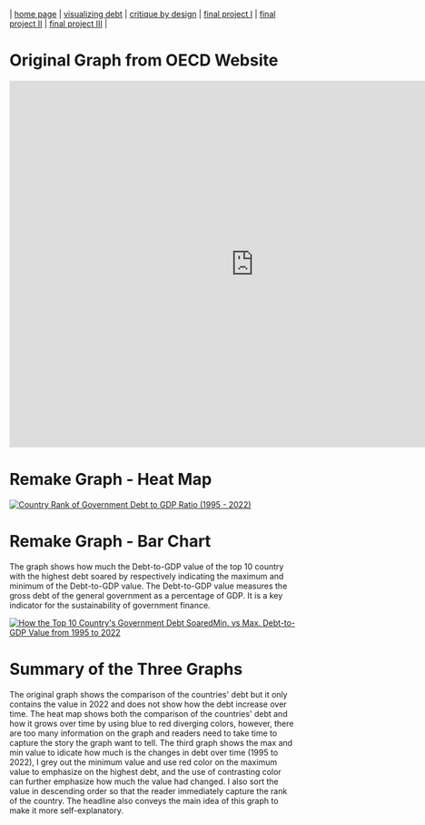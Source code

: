 | [home page](https://tinazhang1219.github.io/Tina-Zhang-Portfolio/) | [visualizing debt](visualizing-government-debt.md) | [critique by design](critique-by-design) | [final project I](final-project-part-one) | [final project II](final-project-part-two) | [final project III](final-project-part-three) |

# Original Graph from OECD Website
<iframe src="https://data.oecd.org/chart/7krb" width="860" height="645" style="border: 0" mozallowfullscreen="true" webkitallowfullscreen="true" allowfullscreen="true"><a href="https://data.oecd.org/chart/7krb" target="_blank">OECD Chart: General government debt, Total, % of GDP, Annual, 2022</a></iframe>

# Remake Graph - Heat Map
<div class='tableauPlaceholder' id='viz1706590535942' style='position: relative'><noscript><a href='#'><img alt='Country Rank of Government Debt to GDP Ratio (1995 - 2022) ' src='https:&#47;&#47;public.tableau.com&#47;static&#47;images&#47;Go&#47;GovDebt1&#47;GovDebt1&#47;1_rss.png' style='border: none' /></a></noscript><object class='tableauViz'  style='display:none;'><param name='host_url' value='https%3A%2F%2Fpublic.tableau.com%2F' /> <param name='embed_code_version' value='3' /> <param name='site_root' value='' /><param name='name' value='GovDebt1&#47;GovDebt1' /><param name='tabs' value='no' /><param name='toolbar' value='yes' /><param name='static_image' value='https:&#47;&#47;public.tableau.com&#47;static&#47;images&#47;Go&#47;GovDebt1&#47;GovDebt1&#47;1.png' /> <param name='animate_transition' value='yes' /><param name='display_static_image' value='yes' /><param name='display_spinner' value='yes' /><param name='display_overlay' value='yes' /><param name='display_count' value='yes' /><param name='language' value='en-US' /><param name='filter' value='publish=yes' /></object></div>                
<script type='text/javascript'>                    
  var divElement = document.getElementById('viz1706590535942');                    
  var vizElement = divElement.getElementsByTagName('object')[0];                    
  vizElement.style.width='100%';vizElement.style.height=(divElement.offsetWidth*0.75)+'px';                    
  var scriptElement = document.createElement('script');                    
  scriptElement.src = 'https://public.tableau.com/javascripts/api/viz_v1.js';                    
  vizElement.parentNode.insertBefore(scriptElement, vizElement);                
</script>

# Remake Graph - Bar Chart
The graph shows how much the Debt-to-GDP value of the top 10 country with the highest debt soared by respectively indicating the maximum and minimum of the Debt-to-GDP value. The Debt-to-GDP value measures the gross debt of the general government as a percentage of GDP. It is a key indicator for the sustainability of government finance.

<div class='tableauPlaceholder' id='viz1706590585161' style='position: relative'><noscript><a href='#'><img alt='How the Top 10 Country&#39;s Government Debt SoaredMin. vs Max. Debt-to-GDP Value from 1995 to 2022 ' src='https:&#47;&#47;public.tableau.com&#47;static&#47;images&#47;Go&#47;GovDebt2&#47;GovDebt2&#47;1_rss.png' style='border: none' /></a></noscript><object class='tableauViz'  style='display:none;'><param name='host_url' value='https%3A%2F%2Fpublic.tableau.com%2F' /> <param name='embed_code_version' value='3' /> <param name='site_root' value='' /><param name='name' value='GovDebt2&#47;GovDebt2' /><param name='tabs' value='no' /><param name='toolbar' value='yes' /><param name='static_image' value='https:&#47;&#47;public.tableau.com&#47;static&#47;images&#47;Go&#47;GovDebt2&#47;GovDebt2&#47;1.png' /> <param name='animate_transition' value='yes' /><param name='display_static_image' value='yes' /><param name='display_spinner' value='yes' /><param name='display_overlay' value='yes' /><param name='display_count' value='yes' /><param name='language' value='en-US' /><param name='filter' value='publish=yes' /></object></div>                
<script type='text/javascript'>                    
  var divElement = document.getElementById('viz1706590585161');                    
  var vizElement = divElement.getElementsByTagName('object')[0];                    
  vizElement.style.width='100%';vizElement.style.height=(divElement.offsetWidth*0.75)+'px';                    
  var scriptElement = document.createElement('script');                    
  scriptElement.src = 'https://public.tableau.com/javascripts/api/viz_v1.js';                    
  vizElement.parentNode.insertBefore(scriptElement, vizElement);                
</script>

# Summary of the Three Graphs
The original graph shows the comparison of the countries' debt but it only contains the value in 2022 and does not show how the debt increase over time. The heat map shows both the comparison of the countries' debt and how it grows over time by using blue to red diverging colors, however, there are too many information on the graph and readers need to take time to capture the story the graph want to tell. The third graph shows the max and min value to idicate how much is the changes in debt over time (1995 to 2022), I grey out the minimum value and use red color on the maximum value to emphasize on the highest debt, and the use of contrasting color can further emphasize how much the value had changed. I also sort the value in descending order so that the reader immediately capture the rank of the country. The headline also conveys the main idea of this graph to make it more self-explanatory.
